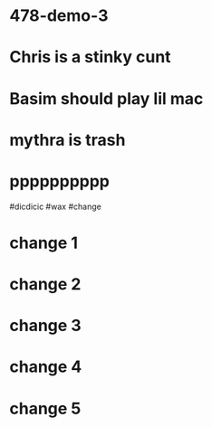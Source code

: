 # 478-demo-3

# Chris is a stinky cunt

# Basim should play lil mac

# mythra is trash

# pppppppppp

#dicdicic
#wax
#change

# change 1

# change 2

# change 3

# change 4

# change 5